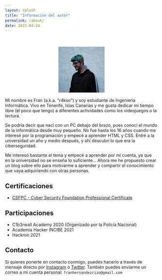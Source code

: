 ```yaml
---
layout: splash
title: "Información del autor"
permalink: /about/
date: 2021-03-24
---
```


<br>

<p align="center">
<img src="/assets/images/about/cover.jpg" width="30%">
</p>

Mi nombre es Fran (a.k.a. "r4kso") y soy estudiante de Ingeniería Informática. Vivo en Tenerife, Islas Canarias y me gusta dedicar mi tiempo libre (el poco que tengo) a diferentes actividades como los videojuegos o la lectura.

Se podría decir que nací con un PC debajo del brazo, pues conocí el mundo de la informática desde muy pequeño. No fue hasta los 16 años cuando me interesé por la programación y empecé a aprender HTML y CSS. Entré a la universidad un año y medio después, y ahí descubrí lo que era la ciberseguridad.

Me interesó bastante el tema y empecé a aprender por mi cuenta, ya que en la universidad no se enseña lo suficiente... Ahora me he propuesto crear un blog sobre ello para motivarme a aprender y compartir el conocimiento que vaya adquiriendo con otras personas.
## Certificaciones
- [CSFPC - Cyber Security Foundation Professional Certificate](https://www.credly.com/badges/4a0f9e5c-f0a3-4768-91dd-c398741e839f?)

## Participaciones
- C1b3rwall Academy 2020 (Organizado por la Policía Nacional)
- Academia Hacker INCIBE 2021
- Hackron 2021

## Contacto
Si quieres ponerte en contacto conmigo, puedes hacerlo a través de mensaje directo por [Instagram](https://www.instagram.com/fran.rakso/) o [Twitter](https://twitter.com/r4kso_cs). También puedes enviarme un correo a mi cuenta personal:
`franhernandezrizo@gmail.com`
